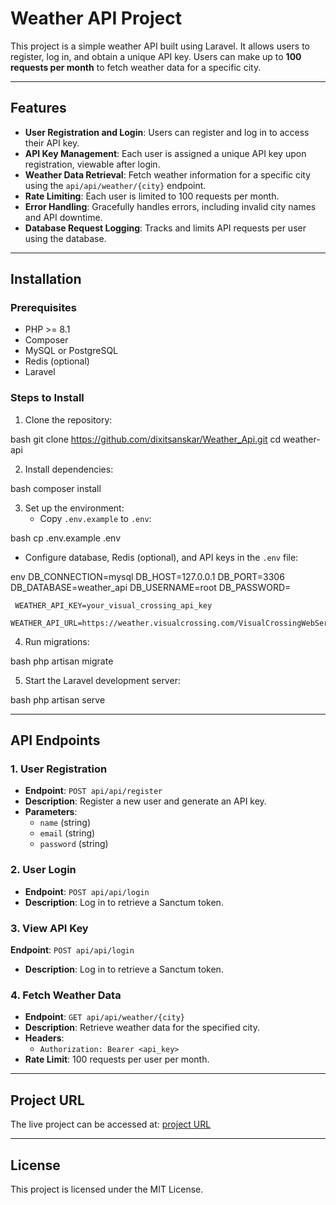 
# Weather API Project

This project is a simple weather API built using Laravel. It allows users to register, log in, and obtain a unique API key. Users can make up to **100 requests per month** to fetch weather data for a specific city.

---

## Features
- **User Registration and Login**: Users can register and log in to access their API key.
- **API Key Management**: Each user is assigned a unique API key upon registration, viewable after login.
- **Weather Data Retrieval**: Fetch weather information for a specific city using the `api/api/weather/{city}` endpoint.
- **Rate Limiting**: Each user is limited to 100 requests per month.
- **Error Handling**: Gracefully handles errors, including invalid city names and API downtime.
- **Database Request Logging**: Tracks and limits API requests per user using the database.

---

## Installation

### Prerequisites
- PHP >= 8.1
- Composer
- MySQL or PostgreSQL
- Redis (optional)
- Laravel

### Steps to Install
1. Clone the repository:
   
bash
   git clone https://github.com/dixitsanskar/Weather_Api.git
   cd weather-api
  

2. Install dependencies:
   
bash
   composer install
  

3. Set up the environment:
   - Copy `.env.example` to `.env`:
     
bash
     cp .env.example .env
    
   - Configure database, Redis (optional), and API keys in the `.env` file:
     
env
     DB_CONNECTION=mysql
     DB_HOST=127.0.0.1
     DB_PORT=3306
     DB_DATABASE=weather_api
     DB_USERNAME=root
     DB_PASSWORD=

     WEATHER_API_KEY=your_visual_crossing_api_key
     WEATHER_API_URL=https://weather.visualcrossing.com/VisualCrossingWebServices/rest/services/timeline/
    

4. Run migrations:
   
bash
   php artisan migrate
  

5. Start the Laravel development server:
   
bash
   php artisan serve
  

---

## API Endpoints

### 1. User Registration
- **Endpoint**: `POST api/api/register`
- **Description**: Register a new user and generate an API key.
- **Parameters**:
  - `name` (string)
  - `email` (string)
  - `password` (string)

### 2. User Login
- **Endpoint**: `POST api/api/login`
- **Description**: Log in to retrieve a Sanctum token.

### 3. View API Key
**Endpoint**: `POST api/api/login`
- **Description**: Log in to retrieve a Sanctum token.

### 4. Fetch Weather Data
- **Endpoint**: `GET api/api/weather/{city}`
- **Description**: Retrieve weather data for the specified city.
- **Headers**:
  - `Authorization: Bearer <api_key>`
- **Rate Limit**: 100 requests per user per month.

---

## Project URL
The live project can be accessed at: [project URL](https://weather-api-omega-eight.vercel.app/)


---


## License
This project is licensed under the MIT License.


